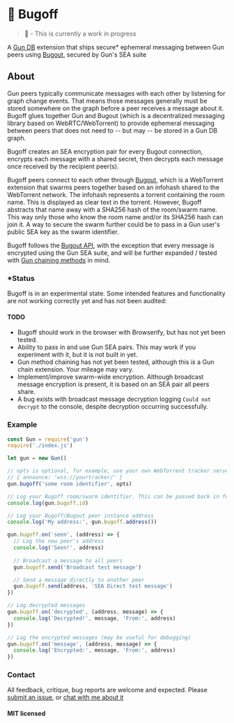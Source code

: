 # 🚧 Bugoff

> 🚧 - This is currently a work in progress 

A [Gun DB](https://github.com/amark/gun) extension that ships secure* ephemeral messaging between Gun peers using [Bugout](https://github.com/chr15m/bugout), secured by Gun's SEA suite

## About
Gun peers typically communicate messages with each other by listening for graph change events. That means those messages generally must be stored somewhere on the graph before a peer receives a message about it. Bugoff glues together Gun and Bugout (which is a decentralized messaging library based on WebRTC/WebTorrent) to provide ephemeral messaging between peers that does not need to -- but may -- be stored in a Gun DB graph.

Bugoff creates an SEA encryption pair for every Bugout connection, encrypts each message with a shared secret, then decrypts each message once received by the recipient peer(s).

Bugoff peers connect to each other through [Bugout](https://github.com/chr15m/bugout), which is a WebTorrent extension that swarms peers together based on an infohash shared to the WebTorrent network. The infohash represents a torrent containing the room name. This is displayed as clear text in the torrent. However, Bugoff abstracts that name away with a SHA256 hash of the room/swarm name. This way only those who know the room name and/or its SHA256 hash can join it. A way to secure the swarm further could be to pass in a Gun user's public SEA key as the swarm identifier.

Bugoff follows the [Bugout API](https://github.com/chr15m/bugout/blob/master/docs/API.md), with the exception that every message is encrypted using the Gun SEA suite, and will be further expanded / tested with [Gun chaining methods](https://gun.eco/docs/Adding-Methods-to-the-Gun-Chain) in mind.

### *Status
Bugoff is in an experimental state. Some intended features and functionality are not working correctly yet and has not been audited:

#### TODO
- Bugoff should work in the browser with Browserify, but has not yet been tested.
- Ability to pass in and use Gun SEA pairs. This may work if you experiment with it, but it is not built in yet.
- Gun method chaining has not yet been tested, although this *is* a Gun chain extension. Your mileage may vary.
- Implement/improve swarm-wide encryption. Although broadcast message encryption is present, it is based on an SEA pair all peers share.
- A bug exists with broadcast message decryption logging `Could not decrypt` to the console, despite decryption occurring successfully.

### Example
```js
const Gun = require('gun')
require('./index.js')

let gun = new Gun()

// opts is optional, for example, use your own WebTorrent tracker server:
// { announce: 'wss://yourtracker/' }
gun.bugoff('some room identifier', opts)

// Log your Bugoff room/swarm identifier. This can be passed back in for other peers to join
console.log(gun.bugoff.id)

// Log your Bugoff/Bugout peer instance address
console.log('My address:', gun.bugoff.address())

gun.bugoff.on('seen', (address) => {
  // Log the new peer's address
  console.log('Seen!', address)
  
  // Broadcast a message to all peers
  gun.bugoff.send('Broadcast test message')

  // Send a message directly to another peer
  gun.bugoff.send(address, 'SEA Direct test message')
})

// Log decrypted messages
gun.bugoff.on('decrypted', (address, message) => {
  console.log('Decrypted!', message, 'From:', address)
})

// Log the encrypted messages (may be useful for debugging)
gun.bugoff.on('message', (address, message) => {
  console.log('Encrypted:', message, 'From:', address)
})
```

### Contact
All feedback, critique, bug reports are welcome and expected. Please [submit an issue](https://github.com/draeder/bugoff/issues), or [chat with me about it](https://chat.gun.eco)

#### MIT licensed